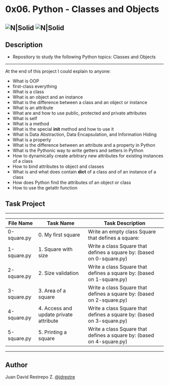 # 0x06. Python - Classes and Objects

![N|Solid](https://www.holbertonschool.com/holberton-logo.png) ![N|Solid](https://intranet.hbtn.io/assets/holberton-logo-coral-27055cb2f875eb10bf3b3942e52a24581bc0667695bdc856d4f08b469b678000.png)
---

## Description
- Repository to study the following Python topics: Classes and Objects
---
At the end of this project I could explain to anyone:
- What is OOP
- first-class everything
- What is a class
- What is an object and an instance
- What is the difference between a class and an object or instance
- What is an attribute
- What are and how to use public, protected and private attributes
- What is self
- What is a method
- What is the special __init__ method and how to use it
- What is Data Abstraction, Data Encapsulation, and Information Hiding
- What is a property
- What is the difference between an attribute and a property in Python
- What is the Pythonic way to write getters and setters in Python
- How to dynamically create arbitrary new attributes for existing instances of a class
- How to bind attributes to object and classes
- What is and what does contain __dict__ of a class and of an instance of a class
- How does Python find the attributes of an object or class
- How to use the getattr function

## Task Project
---
File Name|Task Name|Task Description
---|---|---
0-square.py|0. My first square|Write an empty class Square that defines a square:
1-square.py|1. Square with size|Write a class Square that defines a square by: (based on 0-square.py)
2-square.py|2. Size validation|Write a class Square that defines a square by: (based on 1-square.py)
3-square.py|3. Area of a square|Write a class Square that defines a square by: (based on 2-square.py)
4-square.py|4. Access and update private attribute|Write a class Square that defines a square by: (based on 3-square.py)
5-square.py|5. Printing a square|Write a class Square that defines a square by: (based on 4-square.py)


---
## Author

Juan David Restrepo Z. [@jdrestre](https://twitter.com/jdrestre)